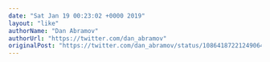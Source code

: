 ```yaml
---
date: "Sat Jan 19 00:23:02 +0000 2019"
layout: "like"
authorName: "Dan Abramov"
authorUrl: "https://twitter.com/dan_abramov"
originalPost: "https://twitter.com/dan_abramov/status/1086418722124906497"
---
```

